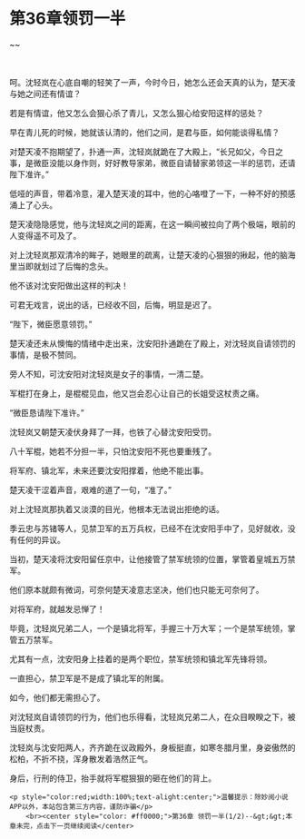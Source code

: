 # 第36章领罚一半
~~
    	    <p name="pagetop" href="javascript:void(0);" onclick="return false" style="line-height: 35px;padding: 10px;color: #333;"> </p><p>呵。沈轻岚在心底自嘲的轻笑了一声，今时今日，她怎么还会天真的认为，楚天凌与她之间还有情谊？</p><p>若是有情谊，他又怎么会狠心杀了青儿，又怎么狠心给安阳这样的惩处？</p><p>早在青儿死的时候，她就该认清的，他们之间，是君与臣，如何能谈得私情？</p><p>对楚天凌不抱期望了，扑通一声，沈轻岚就跪在了大殿上，“长兄如父，今日之事，是微臣没能以身作则，好好教导家弟，微臣自请替家弟领这一半的惩罚，还请陛下准许。”</p><p>低哑的声音，带着冷意，灌入楚天凌的耳中，他的心咯噔了一下，一种不好的预感涌上了心头。</p><p>楚天凌隐隐感觉，他与沈轻岚之间的距离，在这一瞬间被拉向了两个极端，眼前的人变得遥不可及了。</p><p>对上沈轻岚那双清冷的眸子，她眼里的疏离，让楚天凌的心狠狠的揪起，他的脑海里当即就划过了后悔的念头。</p><p>他不该对沈安阳做出这样的判决！</p><p>可君无戏言，说出的话，已经收不回，后悔，明显是迟了。</p><p>“陛下，微臣愿意领罚。”</p><p>楚天凌还未从懊悔的情绪中走出来，沈安阳扑通跪在了殿上，对沈轻岚自请领罚的事情，是极不赞同。</p><p>旁人不知，可沈安阳对沈轻岚是女子的事情，一清二楚。</p><p>军棍打在身上，是棍棍见血，他又岂会忍心让自己的长姐受这杖责之痛。</p><p>“微臣恳请陛下准许。”</p><p>沈轻岚又朝楚天凌伏身拜了一拜，也铁了心替沈安阳受罚。</p><p>八十军棍，她若不分担一半，只怕沈安阳不死也要重残了。</p><p>将军府、镇北军，未来还要沈安阳撑着，他绝不能出事。</p><p>楚天凌干涩着声音，艰难的道了一句，“准了。”</p><p>对上沈轻岚那执着又淡漠的目光，他根本无法说出拒绝的话。</p><p>季云忠与苏锗等人，见禁卫军的五万兵权，已经不在沈安阳手中了，见好就收，没有任何的异议。</p><p>当初，楚天凌将沈安阳留任京中，让他接管了禁军统领的位置，掌管着皇城五万禁军。</p><p>他们原本就颇有微词，可奈何楚天凌意志坚决，他们也只能无可奈何了。</p><p>对将军府，就越发忌惮了！</p><p>毕竟，沈轻岚兄弟二人，一个是镇北将军，手握三十万大军；一个是禁军统领，掌管五万禁军。</p><p>尤其有一点，沈安阳身上挂着的是两个职位，禁军统领和镇北军先锋将领。</p><p>一直担心，禁卫军是不是成了镇北军的附属。</p><p>如今，他们都无需担心了。</p><p>对沈轻岚自请领罚的行为，他们也乐得看，沈轻岚兄弟二人，在众目睽睽之下，被当庭杖责。</p><p>沈轻岚与沈安阳两人，齐齐跪在议政殿外，身板挺直，如寒冬腊月里，身姿傲然的松柏，不折不挠，浑身散发着浩然正气。</p><p>身后，行刑的侍卫，抬手就将军棍狠狠的砸在他们的背上。</p>
    	
   	<p style="color:red;width:100%;text-alight:center;">温馨提示：除妙阅小说APP以外，本站包含第三方内容，谨防诈骗</p>
    	<br><center style="color: #ff0000;">第36章 领罚一半(1/2)--&gt;&gt;本章未完，点击下一页继续阅读</center>
    	